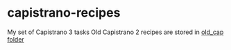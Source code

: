 capistrano-recipes
==================

My set of Capistrano 3 tasks
Old Capistrano 2 recipes are stored in [old_cap folder](/old_cap)
